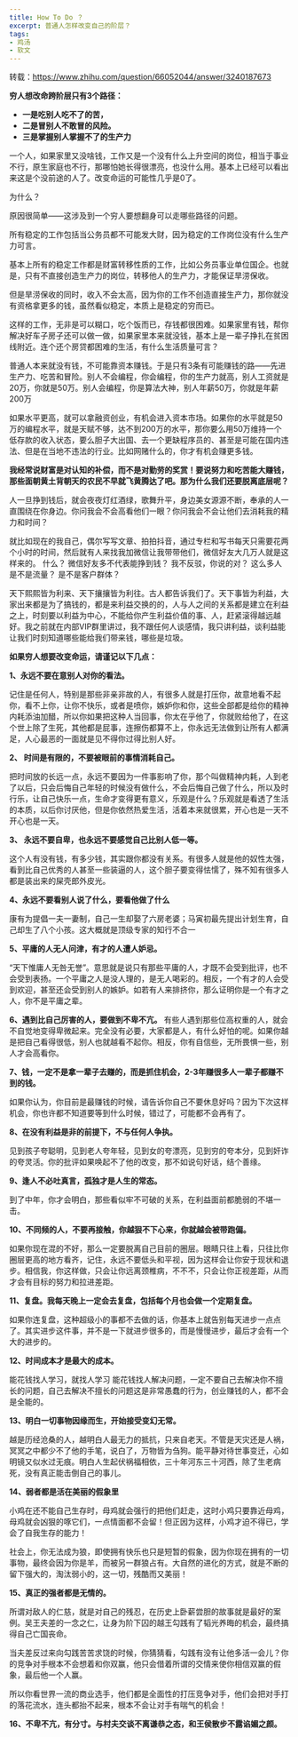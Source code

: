 ```yaml
---
title: How To Do ？
excerpt: 普通人怎样改变自己的阶层？
tags: 
- 鸡汤
- 软文
---
```


转载：https://www.zhihu.com/question/66052044/answer/3240187673



  **穷人想改命跨阶层只有3个路径：**
* **一是吃别人吃不了的苦，**
* **二是冒别人不敢冒的风险。**
* **三是掌握别人掌握不了的生产力**



一个人，如果家里又没啥钱，工作又是一个没有什么上升空间的岗位，相当于事业不行，原生家庭也不行，那哪怕她长得很漂亮，也没什么用。基本上已经可以看出来这是个没前途的人了。改变命运的可能性几乎是0了。

为什么？

原因很简单——这涉及到一个穷人要想翻身可以走哪些路径的问题。

所有稳定的工作包括当公务员都不可能发大财，因为稳定的工作岗位没有什么生产力可言。

基本上所有的稳定工作都是财富转移性质的工作，比如公务员事业单位国企。也就是，只有不直接创造生产力的岗位，转移他人的生产力，才能保证旱涝保收。

但是旱涝保收的同时，收入不会太高，因为你的工作不创造直接生产力，那你就没有资格拿更多的钱，虽然看似稳定，本质上是稳定的穷而已。

这样的工作，无非是可以糊口，吃个饭而已，存钱都很困难。如果家里有钱，帮你解决好车子房子还可以做一做，如果家里本来就没钱，基本上是一辈子挣扎在贫困线附近。连个还个房贷都困难的生活，有什么生活质量可言？

普通人本来就没有钱，不可能靠资本赚钱。于是只有3条有可能赚钱的路——先进生产力、吃苦和冒险。别人不会编程，你会编程，你的生产力就高，别人工资就是20万，你就是50万。别人会编程，你是算法大神，别人年薪50万，你就是年薪200万

如果水平更高，就可以拿融资创业，有机会进入资本市场。如果你的水平就是50万的编程水平，就是天赋不够，达不到200万的水平，那你要么用50万维持一个低存款的收入状态，要么胆子大出国、去一个更缺程序员的、甚至是可能在国内违法、但是在当地不违法的行业。比如网赌什么的，你才有机会赚更多钱。



**我经常说财富是对认知的补偿，而不是对勤劳的奖赏！要说努力和吃苦能大赚钱，那些面朝黄土背朝天的农民不早就飞黄腾达了吧。那为什么我们还要脱离底层呢？**



人一旦挣到钱后，就会夜夜灯红酒绿，歌舞升平，身边美女源源不断，奉承的人一直围绕在你身边。你问我会不会高看他们一眼？你问我会不会让他们去消耗我的精力和时间？

就比如现在的我自己，偶尔写写文章、拍拍抖音，通过专栏和写书每天只需要花两个小时的时间，然后就有人来找我加微信让我带带他们，微信好友大几万人就是这样来的。 什么？ 微信好友多不代表能挣到钱？ 我不反驳，你说的对？ 这么多人是不是流量？ 是不是客户群体？



天下熙熙皆为利来、天下攘攘皆为利往。古人都告诉我们了。天下事皆为利益，大家出来都是为了搞钱的，都是来利益交换的的，人与人之间的关系都是建立在利益之上，时刻要以利益为中心，不能给你产生利益价值的事、人，赶紧滚得越远越好。我之前就在内部VIP群里讲过，我不跟任何人谈感情，我只讲利益，谈利益能让我们时刻知道哪些能给我们带来钱，哪些是垃圾。



**如果穷人想要改变命运，请谨记以下几点：**

**1、永远不要在意别人对你的看法。**

记住是任何人，特别是那些非亲非故的人，有很多人就是打压你，故意地看不起你，看不上你，让你不快乐，或者是喷你，嫉妒你和你，这些全部都是给你的精神内耗添油加醋，所以你如果把这种人当回事，你太在乎他了，你就败给他了，在这个世上除了生死，其他都是屁事，连擦伤都算不上，你永远无法做到让所有人都满足，人心最恶的一面就是见不得你过得比别人好。



**2、 时间是有限的，不要被眼前的事情消耗自己。**

把时间放的长远一点，永远不要因为一件事影响了你，那个叫做精神内耗，人到老了以后，只会后悔自己年轻的时候没有做什么，不会后悔自己做了什么，所以及时行乐，让自己快乐一点，生命才变得更有意义，乐观是什么？乐观就是看透了生活的本质，以后你讨厌他，但是你依然热爱生活，活着本来就很累，开心也是一天不开心也是一天。



**3、 永远不要自卑，也永远不要感觉自己比别人低一等。**

这个人有没有钱，有多少钱，其实跟你都没有关系。有很多人就是他的奴性太强，看到比自己优秀的人甚至一些装逼的人，这个胆子要变得怯懦了，殊不知有很多人都是装出来的屎壳郎外皮光。



**4、永远不要看别人说了什么，要看他做了什么**

康有为提倡一夫一妻制，自己一生却娶了六房老婆；马寅初最先提出计划生育，自己却生了八个小孩。这大概就是顶级专家的知行不合一



**5、平庸的人无人问津，有才的人遭人妒忌。**

“天下惟庸人无咎无誉”。意思就是说只有那些平庸的人，才既不会受到批评，也不会受到表扬。一个平庸之人是没人理的，是无人喝彩的。相反，一个有才的人会受到欢迎，甚至还会受到别人的嫉妒。如若有人来排挤你，那么证明你是一个有才之人，你不是平庸之辈。



**6、遇到比自己厉害的人，要做到不卑不亢。**
有些人遇到那些位高权重的人，就会不自觉地变得卑微起来。完全没有必要，大家都是人，有什么好怕的呢。如果你越是把自己看得很低，别人也就越看不起你。相反，你有自信些，无所畏惧一些，别人才会高看你。



**7、钱，一定不是拿一辈子去赚的，而是抓住机会，2-3年赚很多人一辈子都赚不到的钱。**

如果你认为，你目前是最赚钱的时候，请告诉你自己不要休息好吗？因为下次这样机会，你也许都不知道要等到什么时候，错过了，可能都不会再有了。



**8、在没有利益是非的前提下，不与任何人争执。**

见到孩子夸聪明，见到老人夸年轻，见到女的夸漂亮，见到穷的夸本分，见到奸诈的夸灵活。你的批评如果唤起不了他的改变，那不如说句好话，结个善缘。



**9、逢人不必吐真言，孤独才是人生的常态。**

到了中年，你才会明白，那些看似牢不可破的关系，在利益面前都脆弱的不堪一击。



**10、不同频的人，不要再接触，你越狠不下心来，你就越会被带跑偏。**

如果你现在混的不好，那么一定要脱离自己目前的圈层。眼睛只往上看，只往比你圈层更高的地方看齐，记住，永远不要低头和平视，因为这样会让你安于现状和退步。相信我，你这样做，只会让你远离颈椎病，不不不，只会让你正视差距，从而才会有目标的努力和拉进差距。 



**11、复盘。我每天晚上一定会去复盘，包括每个月也会做一个定期复盘。**

如果你连复盘，这种超级小的事都不去做的话，你基本上就告别每天进步一点点了。其实进步这件事，并不是一下就进步很多的，而是慢慢进步，最后才会有一个大的进步的。



**12、时间成本才是最大的成本。**

能花钱找人学习，就找人学习 能花钱找人解决问题，一定不要自己去解决你不擅长的问题，自己去解决不擅长的问题这是非常愚蠢的行为，创业赚钱的人，都不会是全能的。



**13、明白一切事物因缘而生，开始接受变幻无常。**

越是历经沧桑的人，越明白人最无力的抵抗，只来自老天。不管是天灾还是人祸，冥冥之中都少不了他的手笔，说白了，万物皆为刍狗。能平静对待世事变迁，心如明镜又似水过无痕。明白人生起伏祸福相依，三十年河东三十河西，除了生老病死，没有真正能击倒自己的事儿。



**14、弱者都是活在美丽的假象里**

小鸡在还不能自己生存时，母鸡就会强行的把他们赶走，这时小鸡只要靠近母鸡，母鸡就会凶狠的啄它们，一点情面都不会留！但正因为这样，小鸡才迫不得已，学会了自我生存的能力！

社会上，你无法成为狼，即使拥有快乐也只是短暂的假象，因为你现在拥有的一切事物，最终会因为你是羊，而被另一群狼占有。大自然的进化的方式，就是不断的留下强大的，淘汰弱小的，这一切，残酷而又美丽！



**15、真正的强者都是无情的。**

所谓对敌人的仁慈，就是对自己的残忍，在历史上卧薪尝胆的故事就是最好的案例。吴王夫差的一念之仁，让身为阶下囚的越王勾践有了韬光养晦的机会，最终搞得自己亡国丧命。

当夫差反过来向勾践苦苦求饶的时候，你猜猜看，勾践有没有让他多活一会儿？你的竞争对手根本不会想着和你双赢，他只会借着所谓的交情来使你相信双赢的假象，最后他一个人赢。

所以你看世界一流的商业选手，他们都是全面性的打压竞争对手，他们会把对手打的落花流水，连头都抬不起来，根本不会让对手有喘气的机会！



**16、不卑不亢，有分寸。与村夫交谈不离谦恭之态，和王侯散步不露谄媚之颜。**